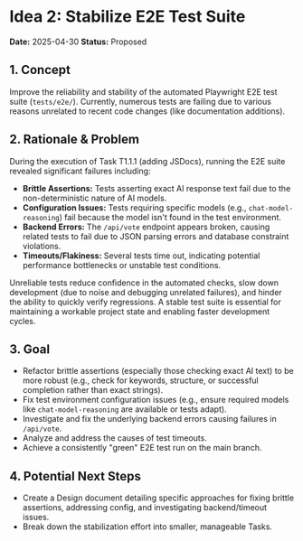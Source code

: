 # Idea 2: Stabilize E2E Test Suite

**Date:** 2025-04-30
**Status:** Proposed

## 1. Concept

Improve the reliability and stability of the automated Playwright E2E test suite (`tests/e2e/`). Currently, numerous tests are failing due to various reasons unrelated to recent code changes (like documentation additions).

## 2. Rationale & Problem

During the execution of Task T1.1.1 (adding JSDocs), running the E2E suite revealed significant failures including:
*   **Brittle Assertions:** Tests asserting exact AI response text fail due to the non-deterministic nature of AI models.
*   **Configuration Issues:** Tests requiring specific models (e.g., `chat-model-reasoning`) fail because the model isn't found in the test environment.
*   **Backend Errors:** The `/api/vote` endpoint appears broken, causing related tests to fail due to JSON parsing errors and database constraint violations.
*   **Timeouts/Flakiness:** Several tests time out, indicating potential performance bottlenecks or unstable test conditions.

Unreliable tests reduce confidence in the automated checks, slow down development (due to noise and debugging unrelated failures), and hinder the ability to quickly verify regressions. A stable test suite is essential for maintaining a workable project state and enabling faster development cycles.

## 3. Goal

*   Refactor brittle assertions (especially those checking exact AI text) to be more robust (e.g., check for keywords, structure, or successful completion rather than exact strings).
*   Fix test environment configuration issues (e.g., ensure required models like `chat-model-reasoning` are available or tests adapt).
*   Investigate and fix the underlying backend errors causing failures in `/api/vote`.
*   Analyze and address the causes of test timeouts.
*   Achieve a consistently "green" E2E test run on the main branch.

## 4. Potential Next Steps

*   Create a Design document detailing specific approaches for fixing brittle assertions, addressing config, and investigating backend/timeout issues.
*   Break down the stabilization effort into smaller, manageable Tasks. 